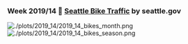 ### Week 2019/14 🚴 [Seattle Bike Traffic](https://www.seattletimes.com/seattle-news/transportation/what-we-can-learn-from-seattles-bike-counter-data/) by seattle.gov
![./plots/2019_14/2019_14_bikes_month.png](https://raw.githubusercontent.com/Z3tt/TidyTuesday/master/plots/2019_14/2019_14_SeattleBikes_month.png)
![./plots/2019_14/2019_14_bikes_season.png](https://raw.githubusercontent.com/Z3tt/TidyTuesday/master/plots/2019_14/2019_14_SeattleBikes_season.png)
